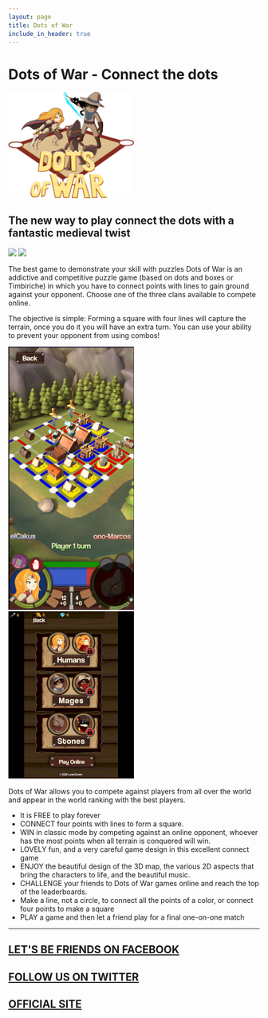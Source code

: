 ```yaml
---
layout: page
title: Dots of War
include_in_header: true
---
```


# Dots of War - Connect the dots

<img width="50%" height="50%" src="https://raw.githubusercontent.com/Ucamo/LunarCrown/master/assets/Presskit_Dots_of_War/logopuntos.png">

## The new way to play connect the dots with a fantastic medieval twist

<a class="playStoreLink" href="{{site.playstore_link}}"><img class="playStore" src="https://raw.githubusercontent.com/Ucamo/LunarCrown/master/assets/playstore.png"></a>
<a class="appStoreLink" href="{{site.appstore_link}}"><img class="appStore" src="https://raw.githubusercontent.com/Ucamo/LunarCrown/master/assets/appstore.png"></a>


The best game to demonstrate your skill with puzzles
Dots of War is an addictive and competitive puzzle game (based on dots and boxes or Timbiriche) in which you have to connect points with lines to gain ground against your opponent.
Choose one of the three clans available to compete online.

The objective is simple: Forming a square with four lines will capture the terrain, once you do it you will have an extra turn. You can use your ability to prevent your opponent from using combos!

<img width="50%" height="50%" src="https://raw.githubusercontent.com/Ucamo/LunarCrown/master/assets/Presskit_Dots_of_War/Gameplay_3.PNG">
<img width="50%" height="50%" src="https://raw.githubusercontent.com/Ucamo/LunarCrown/master/assets/Presskit_Dots_of_War/Selection_menu.PNG">


Dots of War allows you to compete against players from all over the world and appear in the world ranking with the best players.

- It is FREE to play forever
- CONNECT four points with lines to form a square.
- WIN in classic mode by competing against an online opponent, whoever has the most points when all terrain is conquered will win.
- LOVELY fun, and a very careful game design in this excellent connect game
- ENJOY the beautiful design of the 3D map, the various 2D aspects that bring the characters to life, and the beautiful music.
- CHALLENGE your friends to Dots of War games online and reach the top of the leaderboards.
- Make a line, not a circle, to connect all the points of a color, or connect four points to make a square
- PLAY a game and then let a friend play for a final one-on-one match

-------------------------------

## <a href="https://www.facebook.com/lunarcrown">LET'S BE FRIENDS ON FACEBOOK</a>

## <a href="https://www.twitter.com/LunarCrownGames/">FOLLOW US ON TWITTER</a>

## <a href="http://www.lunarcrown.com/">OFFICIAL SITE</a>
